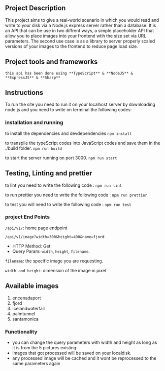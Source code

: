## Project Description

 This project aims to give a real-world scenario in which you would read and write to your disk via a Node.js express server rather than a database. It is an API that can be use in two diffrent ways, a simple placeholder API that allow you to place images into your frontend wtih the size set via URL parameters. The second use case is as a library to server properly scaled versions of your images to the frontend to reduce page load size.

## Project tools and frameworks
```
this api has been done using **TypeScript** & **NodeJS** & **ExpressJS** & **Sharp**
```

## Instructions

To run the site you need to run it on your localhost server by downloading node.js  and you need to write on terminal the following codes:

### installation and running

to install the dependencies and devdependencies
`npm install` 

to transpile the typeScript codes into JavaScript codes and save them in the ./build folder.
`npm run build`

to start the server running on port 3000.
`npm run start`

## Testing, Linting and prettier

to lint you need to write the following code :
`npm run lint`

to run prettier you need to write the following code :
`npm run prettier`

to test you will need to write the following code :
`npm run test`

### project End Points
`/api/v1/`: home page endpoint

`/api/v1/image?width=300&height=400&name=fjord`

* HTTP Method: Get
* Query Param: `width`, `height`, `filename`.

 `filename`: the specific image you are requesting.
 
 `width and height`: dimension of the image in pixel

 ## Available images
  1. encenadaport
  2. fjord
  3. icelandwaterfall
  4. palmtunnel
  5. santamonica

 ### Functionality
* you can change the query parameters with width and height as long as it is from the 5 pictures existing
* images that got processed will be saved on your localdisk.
* any processed image will be cached and it wont be reprocessed to the same parameters again
